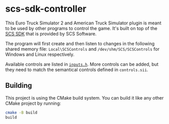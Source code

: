 # scs-sdk-controller

This Euro Truck Simulator 2 and American Truck Simulator plugin is meant to be used by other programs to control the game. It's built on top of the [SCS SDK](https://modding.scssoft.com/wiki/Documentation/Engine/SDK/Telemetry) that is provided by SCS Software.

The program will first create and then listen to changes in the following shared memory file: `Local\SCSControls` and `/dev/shm/SCS/SCSControls` for Windows and Linux respectively.

Available controls are listed in [`inputs.h`](inputs.h). More controls can be added, but they need to match the semantical controls defined in `controls.sii`.

## Building

This project is using the CMake build system. You can build it like any other CMake project by running:
```bash
cmake -B build
build
```

